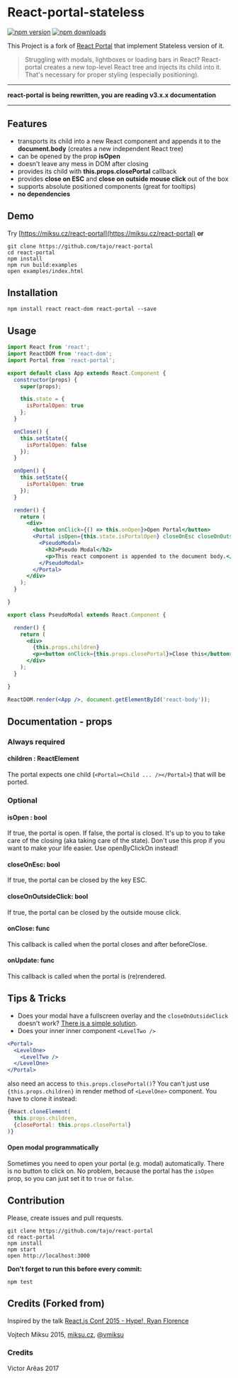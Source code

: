 React-portal-stateless
============
[![npm version](https://img.shields.io/npm/v/react-portal.svg?style=flat-square)](https://www.npmjs.com/package/react-portal-stateless)
[![npm downloads](https://img.shields.io/npm/dm/react-portal.svg?style=flat-square)](https://www.npmjs.com/package/react-portal-stateless)

This Project is a fork of [React Portal](https://github.com/tajo/react-portal) that implement Stateless version of it.

> Struggling with modals, lightboxes or loading bars in React? React-portal creates a new top-level React tree and injects its child into it. That's necessary for proper styling (especially positioning).

***
**react-portal is being rewritten, you are reading v3.x.x documentation**
***

## Features

- transports its child into a new React component and appends it to the **document.body** (creates a new independent React tree)
- can be opened by the prop **isOpen**
- doesn't leave any mess in DOM after closing
- provides its child with **this.props.closePortal** callback
- provides **close on ESC** and **close on outside mouse click** out of the box
- supports absolute positioned components (great for tooltips)
- **no dependencies**

## Demo

Try [https://miksu.cz/react-portal](https://miksu.cz/react-portal) **or**

```shell
git clone https://github.com/tajo/react-portal
cd react-portal
npm install
npm run build:examples
open examples/index.html
```

## Installation

```shell
npm install react react-dom react-portal --save
```

## Usage
```jsx
import React from 'react';
import ReactDOM from 'react-dom';
import Portal from 'react-portal';

export default class App extends React.Component {
  constructor(props) {
    super(props);

    this.state = {
      isPortalOpen: true
    };
  }

  onClose() {
    this.setState({
      isPortalOpen: false
    });
  }

  onOpen() {
    this.setState({
      isPortalOpen: true
    });
  }

  render() {
    return (
      <div>
        <button onClick={() => this.onOpen}>Open Portal</button>
        <Portal isOpen={this.state.isPortalOpen} closeOnEsc closeOnOutsideClick onClose={() => this.onClose}>
          <PseudoModal>
            <h2>Pseudo Modal</h2>
            <p>This react component is appended to the document body.</p>
          </PseudoModal>
        </Portal>
      </div>
    );
  }

}

export class PseudoModal extends React.Component {

  render() {
    return (
      <div>
        {this.props.children}
        <p><button onClick={this.props.closePortal}>Close this</button></p>
      </div>
    );
  }

}

ReactDOM.render(<App />, document.getElementById('react-body'));
```
## Documentation - props

### Always required

#### children : ReactElement
The portal expects one child (`<Portal><Child ... /></Portal>`) that will be ported.

### Optional

#### isOpen : bool
If true, the portal is open. If false, the portal is closed. It's up to you to take care of the closing (aka taking care of the state). Don't use this prop if you want to make your life easier. Use openByClickOn instead!

#### closeOnEsc: bool
If true, the portal can be closed by the key ESC.

#### closeOnOutsideClick: bool
If true, the portal can be closed by the outside mouse click.

#### onClose: func
This callback is called when the portal closes and after beforeClose.

#### onUpdate: func
This callback is called when the portal is (re)rendered.


## Tips & Tricks
- Does your modal have a fullscreen overlay and the `closeOnOutsideClick` doesn't work? [There is a simple solution](https://github.com/tajo/react-portal/issues/2#issuecomment-92058826).
- Does your inner inner component `<LevelTwo />`

```jsx
<Portal>
  <LevelOne>
    <LevelTwo />
  </LevelOne>
</Portal>
```

also need an access to `this.props.closePortal()`? You can't just use `{this.props.children}` in render method of `<LevelOne>` component. You have to clone it instead:

```jsx
{React.cloneElement(
  this.props.children,
  {closePortal: this.props.closePortal}
)}
```

#### Open modal programmatically

Sometimes you need to open your portal (e.g. modal) automatically. There is no button to click on. No problem, because the portal has the `isOpen` prop, so you can just set it to `true` or `false`.

## Contribution

Please, create issues and pull requests.

```shell
git clone https://github.com/tajo/react-portal
cd react-portal
npm install
npm start
open http://localhost:3000
```

**Don't forget to run this before every commit:**

```
npm test
```

## Credits (Forked from)

Inspired by the talk [React.js Conf 2015 - Hype!, Ryan Florence](https://www.youtube.com/watch?v=z5e7kWSHWTg)

Vojtech Miksu 2015, [miksu.cz](https://miksu.cz), [@vmiksu](https://twitter.com/vmiksu)

### Credits
Victor Arêas 2017
